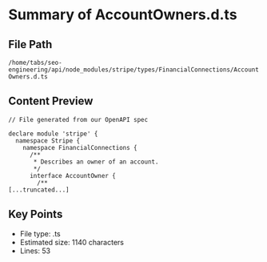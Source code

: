 # Summary of AccountOwners.d.ts
  
## File Path
`/home/tabs/seo-engineering/api/node_modules/stripe/types/FinancialConnections/AccountOwners.d.ts`

## Content Preview
```
// File generated from our OpenAPI spec

declare module 'stripe' {
  namespace Stripe {
    namespace FinancialConnections {
      /**
       * Describes an owner of an account.
       */
      interface AccountOwner {
        /**
[...truncated...]
```

## Key Points
- File type: .ts
- Estimated size: 1140 characters
- Lines: 53
